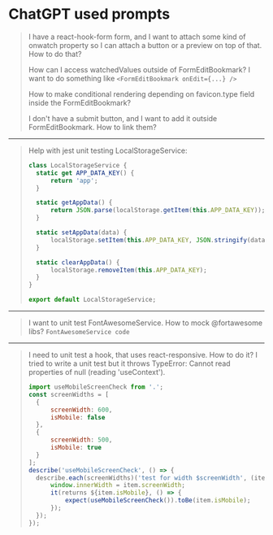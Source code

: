 # ChatGPT used prompts

> I have a react-hook-form form, and I want to attach some kind of onwatch property so I can attach a button or a preview on top of that. How to do that?
>
> How can I access watchedValues outside of FormEditBookmark? I want to do something like `<FormEditBookmark onEdit={...} />`
>
> How to make conditional rendering depending on favicon.type field inside the FormEditBookmark?
>
> I don't have a submit button, and I want to add it outside FormEditBookmark. How to link them?

---

> Help with jest unit testing LocalStorageService:
>
> ```js
> class LocalStorageService {
> 	static get APP_DATA_KEY() {
> 		return 'app';
> 	}
>
> 	static getAppData() {
> 		return JSON.parse(localStorage.getItem(this.APP_DATA_KEY));
> 	}
>
> 	static setAppData(data) {
> 		localStorage.setItem(this.APP_DATA_KEY, JSON.stringify(data));
> 	}
>
> 	static clearAppData() {
> 		localStorage.removeItem(this.APP_DATA_KEY);
> 	}
> }
>
> export default LocalStorageService;
> ```

---

> I want to unit test FontAwesomeService. How to mock @fortawesome libs?
> `FontAwesomeService code`

---

> I need to unit test a hook, that uses react-responsive. How to do it?
> I tried to write a unit test but it throws TypeError: Cannot read properties of null (reading 'useContext').
>
> ```js
> import useMobileScreenCheck from '.';
> const screenWidths = [
> 	{
> 		screenWidth: 600,
> 		isMobile: false
> 	},
> 	{
> 		screenWidth: 500,
> 		isMobile: true
> 	}
> ];
> describe('useMobileScreenCheck', () => {
> 	describe.each(screenWidths)('test for width $screenWidth', (item) => {
> 		window.innerWidth = item.screenWidth;
> 		it(returns ${item.isMobile}, () => {
> 			expect(useMobileScreenCheck()).toBe(item.isMobile);
> 		});
> 	});
> });
> ```
